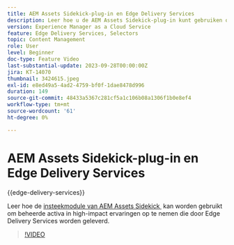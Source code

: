 ```yaml
---
title: AEM Assets Sidekick-plug-in en Edge Delivery Services
description: Leer hoe u de AEM Assets Sidekick-plug-in kunt gebruiken om beheerde middelen op te nemen in ervaringen met hoge impact die via Edge Delivery Services worden geleverd.
version: Experience Manager as a Cloud Service
feature: Edge Delivery Services, Selectors
topic: Content Management
role: User
level: Beginner
doc-type: Feature Video
last-substantial-update: 2023-09-28T00:00:00Z
jira: KT-14070
thumbnail: 3424615.jpeg
exl-id: e8ed49a5-4ad2-4759-bf0f-1dae8478d996
duration: 149
source-git-commit: 48433a5367c281cf5a1c106b08a1306f1b0e8ef4
workflow-type: tm+mt
source-wordcount: '61'
ht-degree: 0%

---
```


# AEM Assets Sidekick-plug-in en Edge Delivery Services

{{edge-delivery-services}}

Leer hoe de [&#x200B; insteekmodule van AEM Assets Sidekick &#x200B;](https://www.hlx.live/developer/configuring-aem-assets-sidekick-plugin) kan worden gebruikt om beheerde activa in high-impact ervaringen op te nemen die door Edge Delivery Services worden geleverd.

>[!VIDEO](https://video.tv.adobe.com/v/3435828/?learn=on&captions=dut)
